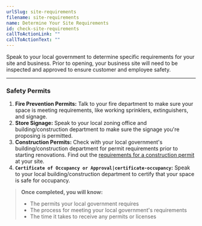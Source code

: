```yaml
---
urlSlug: site-requirements
filename: site-requirements
name: Determine Your Site Requirements
id: check-site-requirements
callToActionLink: ""
callToActionText: ""
---
```

Speak to your local government to determine specific requirements for your site and business. Prior to opening, your business site will need to be inspected and approved to ensure customer and employee safety.

---
### Safety Permits

1. **Fire Prevention Permits:** Talk to your fire department to make sure your space is meeting requirements, like working sprinklers, extinguishers, and signage.
2. **Store Signage:** Speak to your local zoning office and building/construction department to make sure the signage you're proposing is permitted.
3. **Construction Permits:** Check with your local government's building/construction department for permit requirements prior to starting renovations. Find out the [requirements for a construction permit](https://business.nj.gov/pages/building-permits-and-inspections) at your site.
4. **`Certificate of Occupancy or Approval|certificate-occupancy`:** Speak to your local building/construction department to certify that your space is safe for occupancy.

>**Once completed, you will know:**
>
>- The permits your local government requires
>- The process for meeting your local government's requirements
>- The time it takes to receive any permits or licenses
